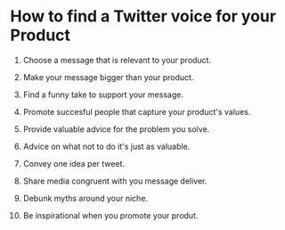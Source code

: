 # How to find a Twitter voice for your Product

1. Choose a message that is relevant to your product.

2. Make your message bigger than your product.

3. Find a funny take to support your message.

4. Promote succesful people that capture your product's values.

5. Provide valuable advice for the problem you solve.

6. Advice on what not to do it's just as valuable.

7. Convey one idea per tweet.

8. Share media congruent with you message deliver.

9. Debunk myths around your niche.

10. Be inspirational when you promote your produt.
